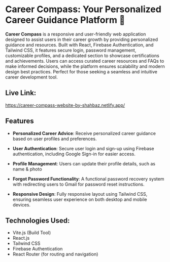 
# Career Compass: Your Personalized Career Guidance Platform 🌟

**Career Compass** is a responsive and user-friendly web application designed to assist users in their career growth by providing personalized guidance and resources. Built with React, Firebase Authentication, and Tailwind CSS, it features secure login, password management, customizable profiles, and a dedicated section to showcase certifications and achievements. Users can access curated career resources and FAQs to make informed decisions, while the platform ensures scalability and modern design best practices. Perfect for those seeking a seamless and intuitive career development tool.


## Live Link:
https://career-compass-website-by-shahbaz.netlify.app/








## Features

- **Personalized Career Advice**: Receive personalized career guidance based on user profiles and preferences.
- **User Authentication**: Secure user login and sign-up using Firebase authentication, including Google Sign-in for easier access.
- **Profile Management**: Users can update their profile details, such as name & photo

- **Forgot Password Functionality**: A functional password recovery system with  redirecting users to Gmail for password reset instructions.
- **Responsive Design**: Fully responsive layout using Tailwind CSS, ensuring seamless user experience on both desktop and mobile devices.





## Technologies Used:
- Vite.js (Build Tool)
- React.js
- Tailwind CSS
- Firebase Authentication
- React Router (for routing and navigation)
